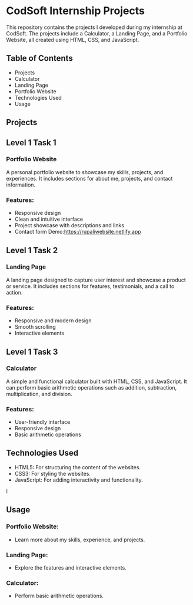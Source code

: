 # CodSoft Internship Projects
This repository contains the projects I developed during my internship at CodSoft. The projects include a Calculator, a Landing Page, and a Portfolio Website, all created using HTML, CSS, and JavaScript.

## Table of Contents
- Projects
- Calculator
- Landing Page
- Portfolio Website
- Technologies Used
- Usage

## Projects
## Level 1 Task 1
### Portfolio Website
A personal portfolio website to showcase my skills, projects, and experiences. It includes sections for about me, projects, and contact information.

### Features:

- Responsive design
- Clean and intuitive interface
- Project showcase with descriptions and links
- Contact form
Demo:https://rupaliwebsite.netlify.app

## Level 1 Task 2
### Landing Page
A landing page designed to capture user interest and showcase a product or service. It includes sections for features, testimonials, and a call to action.

### Features:

- Responsive and modern design
- Smooth scrolling
- Interactive elements

## Level 1 Task 3 
### Calculator
A simple and functional calculator built with HTML, CSS, and JavaScript. It can perform basic arithmetic operations such as addition, subtraction, multiplication, and division.

### Features:

- User-friendly interface
- Responsive design
- Basic arithmetic operations



## Technologies Used
- HTML5: For structuring the content of the websites.
- CSS3: For styling the websites.
- JavaScript: For adding interactivity and functionality.

I
## Usage
### Portfolio Website:
- Learn more about my skills, experience, and projects.

### Landing Page:
-  Explore the features and interactive elements.
  
### Calculator: 
- Perform basic arithmetic operations.


